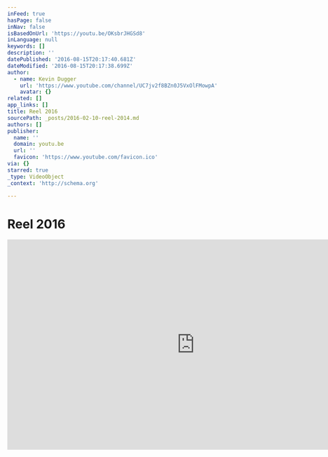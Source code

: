 ```yaml
---
inFeed: true
hasPage: false
inNav: false
isBasedOnUrl: 'https://youtu.be/OKsbrJHGSd8'
inLanguage: null
keywords: []
description: ''
datePublished: '2016-08-15T20:17:40.681Z'
dateModified: '2016-08-15T20:17:38.699Z'
author:
  - name: Kevin Dugger
    url: 'https://www.youtube.com/channel/UC7jv2f8BZn0J5VxOlFMowpA'
    avatar: {}
related: []
app_links: []
title: Reel 2016
sourcePath: _posts/2016-02-10-reel-2014.md
authors: []
publisher:
  name: ''
  domain: youtu.be
  url: ''
  favicon: 'https://www.youtube.com/favicon.ico'
via: {}
starred: true
_type: VideoObject
_context: 'http://schema.org'

---
```

# Reel 2016

<iframe src="https://cdn.embedly.com/widgets/media.html?src=https%3A%2F%2Fwww.youtube.com%2Fembed%2FOKsbrJHGSd8%3Ffeature%3Doembed&amp;url=https%3A%2F%2Fwww.youtube.com%2Fwatch%3Fv%3DOKsbrJHGSd8%26feature%3Dyoutu.be&amp;image=https%3A%2F%2Fi.ytimg.com%2Fvi%2FOKsbrJHGSd8%2Fhqdefault.jpg&amp;key=b7d04c9b404c499eba89ee7072e1c4f7&amp;type=text%2Fhtml&amp;schema=youtube" width="854" height="480" scrolling="no" frameborder="0" allowfullscreen="allowfullscreen" style=""></iframe>
